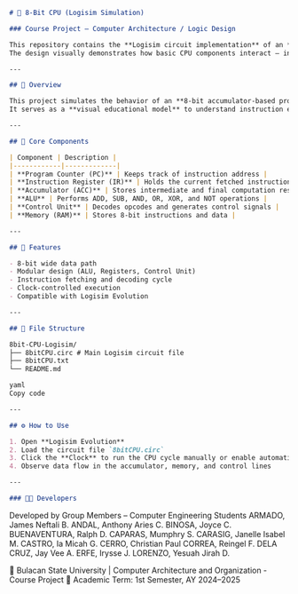 ```markdown
# 🧮 8-Bit CPU (Logisim Simulation)

### Course Project – Computer Architecture / Logic Design

This repository contains the **Logisim circuit implementation** of an **8-bit CPU**.  
The design visually demonstrates how basic CPU components interact — including registers, ALU, memory, and control logic — to execute simple instructions.

---

## 🧩 Overview

This project simulates the behavior of an **8-bit accumulator-based processor**, capable of performing arithmetic, logic, and control operations.  
It serves as a **visual educational model** to understand instruction execution at the logic level.

---

## 🧠 Core Components

| Component | Description |
|------------|-------------|
| **Program Counter (PC)** | Keeps track of instruction address |
| **Instruction Register (IR)** | Holds the current fetched instruction |
| **Accumulator (ACC)** | Stores intermediate and final computation results |
| **ALU** | Performs ADD, SUB, AND, OR, XOR, and NOT operations |
| **Control Unit** | Decodes opcodes and generates control signals |
| **Memory (RAM)** | Stores 8-bit instructions and data |

---

## 🧰 Features

- 8-bit wide data path  
- Modular design (ALU, Registers, Control Unit)  
- Instruction fetching and decoding cycle  
- Clock-controlled execution  
- Compatible with Logisim Evolution

---

## 🧾 File Structure

8bit-CPU-Logisim/
├── 8bitCPU.circ # Main Logisim circuit file
├── 8bitCPU.txt 
└── README.md

yaml
Copy code

---

## ⚙️ How to Use

1. Open **Logisim Evolution**
2. Load the circuit file `8bitCPU.circ`
3. Click the **Clock** to run the CPU cycle manually or enable automatic ticks
4. Observe data flow in the accumulator, memory, and control lines

---

### 👨‍💻 Developers
```
Developed by Group Members – Computer Engineering Students
ARMADO, James Neftali B.
ANDAL, Anthony Aries C.
BINOSA, Joyce C.
BUENAVENTURA, Ralph D.
CAPARAS, Mumphry S.
CARASIG, Janelle Isabel M.
CASTRO, Ia Micah G.
CERRO, Christian Paul
CORREA, Reingel F.
DELA CRUZ, Jay Vee A.
ERFE, Irysse J.
LORENZO, Yesuah Jirah D.

📍 Bulacan State University | Computer Architecture and Organization - Course Project 
🧾 Academic Term: 1st Semester, AY 2024–2025
```
